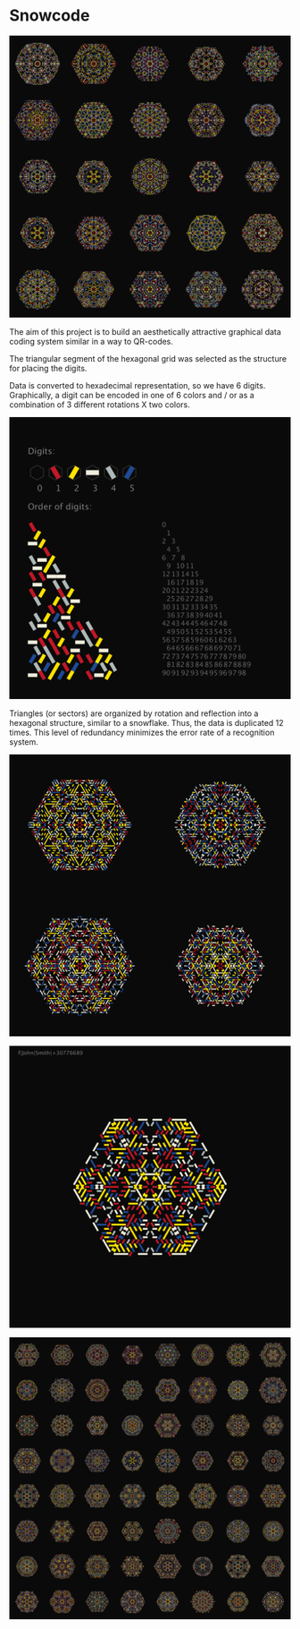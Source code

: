 
# Snowcode



![Grid](grid.png)

The aim of this project is to build an aesthetically attractive graphical data coding system similar in a way to QR-codes.

The triangular segment of the hexagonal grid was selected as the structure for placing the digits.

Data is converted to hexadecimal representation, so we have 6 digits. 
Graphically, a digit can be encoded in one of 6 colors and / or as a combination of 3 different rotations X two colors.

![Legend](order.png)

Triangles (or sectors) are organized by rotation and reflection into a hexagonal structure, similar to a snowflake.
Thus, the data is duplicated 12 times. This level of redundancy minimizes the error rate of a recognition system.
 


![Sample](sample3.png)

![Sample](sample1.png)

![Sample](grid2.png)
